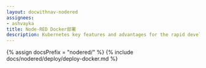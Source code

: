 ```yaml
---
layout: docwithnav-nodered
assignees:
- ashvayka
title: Node-RED Docker部署
description: Kubernetes key features and advantages for the rapid development of IoT projects and applications.
---
```


{% assign docsPrefix = "nodered/" %}
{% include docs/nodered/deploy/deploy-docker.md %}


